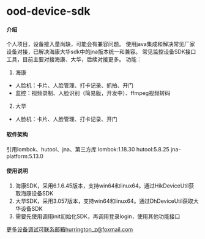 # ood-device-sdk

#### 介绍
个人项目，设备接入量尚缺，可能会有兼容问题。
使用java集成和解决常见厂家设备对接，已解决海康大华sdk中的jna版本统一和兼容。
常见监控设备SDK接口工具，目前主要对接海康、大华，后续对接更多。
功能：
1. 海康
- 人脸机：卡片、人脸管理、打卡记录、抓拍、开门
- 监控：视频录制、人脸识别（简易版，开发中）、ffmpeg视频转码
2. 大华
- 人脸机：卡片、人脸管理、打卡记录、开门

#### 软件架构
引用lombok、hutool、jna、第三方库
lombok:1.18.30
hutool:5.8.25
jna-platform:5.13.0

#### 使用说明
1.  海康SDK，采用6.1.6.45版本，支持win64和linux64。通过HikDeviceUtil获取海康设备SDK
2.  大华SDK，采用3.057版本，支持win64和linux64。通过DhDeviceUtil获取大华设备SDK
3.  需要先使用调用init初始化SDK，再调用登录login，使用其他功能接口

更多设备调试可联系邮箱hurrington_z@foxmail.com
